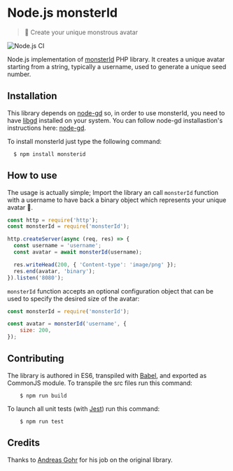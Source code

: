 # Node.js monsterId
> 👾 Create your unique monstrous avatar


![Node.js CI](https://github.com/gabrieledarrigo/monsterid/workflows/Node.js%20CI/badge.svg)

Node.js implementation of [monsterId](http://www.splitbrain.org/projects/monsterid) PHP library.
It creates a unique avatar starting from a string, typically a username, used to generate a unique seed number.

## Installation

This library depends on [node-gd](https://github.com/y-a-v-a/node-gd) so, in order to use monsterId, you need to have [libgd](https://github.com/libgd) installed on your system.
You can follow node-gd installastion's instructions here: [node-gd](https://github.com/y-a-v-a/node-gd#installation).  

To install monsterId just type the following command:

```
  $ npm install monsterid
```

## How to use

The usage is actually simple; 
Import the library an call `monsterId` function with a username to have back a binary object which represents your unique avatar 👾.

```js
const http = require('http');
const monsterId = require('monsterId');

http.createServer(async (req, res) => {
  const username = 'username';
  const avatar = await monsterId(username);

  res.writeHead(200, { 'Content-type': 'image/png' });
  res.end(avatar, 'binary');
}).listen('8080');
```

`monsterId` function accepts an optional configuration object that can be used to specify the desired size of the avatar:

```js
const monsterId = require('monsterId');

const avatar = monsterId('username', {
	size: 200,
});
```

## Contributing

The library is authored in ES6, transpiled with [Babel](https://babeljs.io/), and exported as CommonJS module.
To transpile the src files run this command:

```
	$ npm run build
```

To launch all unit tests (with [Jest](https://jestjs.io/)) run this command:

```
	$ npm run test
```

## Credits

Thanks to [Andreas Gohr](http://www.splitbrain.org/personal) for his job on the original library.
